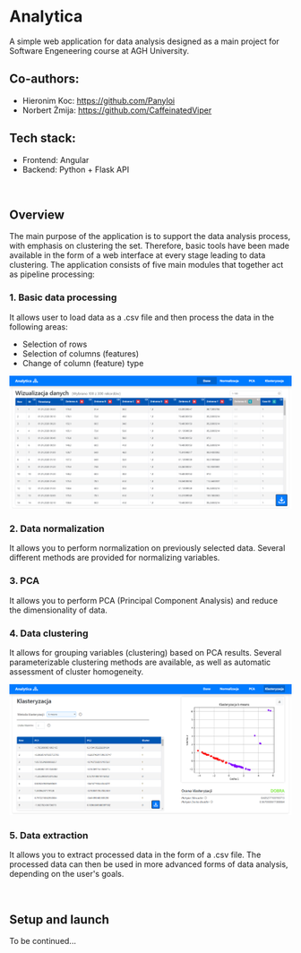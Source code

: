# Analytica
A simple web application for data analysis designed as a main project for Software Engeneering course at AGH University.

## Co-authors:
- Hieronim Koc: https://github.com/Panyloi
- Norbert Żmija: https://github.com/CaffeinatedViper
## Tech stack:
- Frontend: Angular
- Backend: Python + Flask API
<br>

## Overview
The main purpose of the application is to support the data analysis process, with emphasis on clustering the set.
Therefore, basic tools have been made available in the form of a web interface at every stage leading to data clustering.
The application consists of five main modules that together act as pipeline processing:
### 1. Basic data processing
It allows user to load data as a .csv file and then process the data in the following areas:
- Selection of rows
- Selection of columns (features)
- Change of column (feature) type

![img1](md/img1.png)

### 2. Data normalization
It allows you to perform normalization on previously selected data. Several different methods are provided for normalizing variables.

### 3. PCA
It allows you to perform PCA (Principal Component Analysis) and reduce the dimensionality of data.

### 4. Data clustering
It allows for grouping variables (clustering) based on PCA results. 
Several parameterizable clustering methods are available, as well as automatic assessment of cluster homogeneity.

![img2](md/img2.png)

### 5. Data extraction
It allows you to extract processed data in the form of a .csv file. The processed data can then be used in more advanced forms of data analysis, depending on the user's goals.

<br>

## Setup and launch
To be continued...
